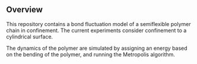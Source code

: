 ## Overview

This repository contains a bond fluctuation model of a semiflexible polymer chain in confinement. The current experiments consider confinement to a cylindrical surface. 

The dynamics of the polymer are simulated by assigning an energy based on the bending of the polymer, and running the Metropolis algorithm. 



